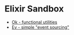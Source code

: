 # Elixir Sandbox

- [Ok - functional utilities](lib/ok.ex)
- [Ev - simple "event sourcing"](lib/ev.ex)
